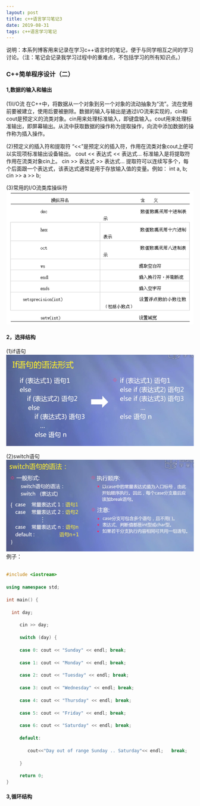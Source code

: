 ```yaml
---
layout: post
title: c++语言学习笔记3
date: 2019-08-31
tags: c++语言学习笔记
---
```


说明：本系列博客用来记录在学习c++语言时的笔记，便于与同学相互之间的学习讨论。（注：笔记会记录我学习过程中的重难点，不包括学习的所有知识点。）

### C++简单程序设计（二）
#### 1,数据的输入和输出
(1)I/O流
在C++中，将数据从一个对象到另一个对象的流动抽象为“流”。流在使用前要被建立，使用后要被删除。数据的输入与输出是通过I/O流来实现的，cin和cout是预定义的流类对象。cin用来处理标准输入，即键盘输入。cout用来处理标准输出，即屏幕输出。从流中获取数据的操作称为提取操作，向流中添加数据的操作称为插入操作。

(2)预定义的插入符和提取符
“<<”是预定义的插入符，作用在流类对象cout上便可以实现项标准输出设备输出。
cout << 表达式 << 表达式...
标准输入是将提取符作用在流类对象cin上。
cin >> 表达式 >> 表达式...
提取符可以连续写多个，每个后面跟一个表达式，该表达式通常是用于存放输入值的变量。例如：
int a, b;
cin >> a >> b;

(3)常用的I/O流类库操纵符
<br />
![](/images/posts/cpp_learning_process/13.png)

#### 2，选择结构
(1)if语句
<br />
![](/images/posts/cpp_learning_process/14.png)

(2)switch语句
<br />
![](/images/posts/cpp_learning_process/15.png)
例子：


```c++

#include <iostream>

using namespace std;

int main() {
   
  int day;

     cin >> day;

     switch (day) {

     case 0: cout << "Sunday" << endl; break;

     case 1: cout << "Monday" << endl; break;

     case 2: cout << "Tuesday" << endl; break;

     case 3: cout << "Wednesday" << endl; break;

     case 4: cout << "Thursday" << endl; break;

     case 5: cout << "Friday" << endl; break;

     case 6: cout << "Saturday" << endl; break;

     default:

        cout<<"Day out of range Sunday .. Saturday"<< endl;   break;

     }

     return 0;
}

```

#### 3,循环结构













